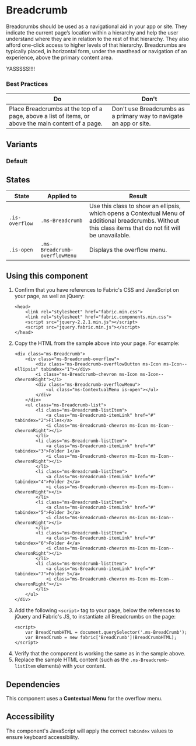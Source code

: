 # Breadcrumb
Breadcrumbs should be used as a navigational aid in your app or site. They indicate the current page’s location within a hierarchy and help the user understand where they are in relation to the rest of that hierarchy. They also afford one-click access to higher levels of that hierarchy. Breadcrumbs are typically placed, in horizontal form, under the masthead or navigation of an experience, above the primary content area.

YASSSSS!!!!

### Best Practices
Do | Don't
--- | ---
Place Breadcrumbs at the top of a page, above a list of items, or above the main content of a page.  |  Don't use Breadcrumbs as a primary way to navigate an app or site.

## Variants

### Default
<!---
{{> BreadcrumbExample props=BreadcrumbExampleModel }}
--->
 
## States

State | Applied to | Result
 --- | --- | ---
`.is-overflow` | `.ms-Breadcrumb` | Use this class to show an ellipsis, which opens a Contextual Menu of additional breadcrumbs. Without this class items that do not fit will be unavailable.
`.is-open` | `.ms-Breadcrumb-overflowMenu` | Displays the overflow menu.

## Using this component
1. Confirm that you have references to Fabric's CSS and JavaScript on your page, as well as jQuery:
    ```
    <head> 
        <link rel="stylesheet" href="fabric.min.css">
        <link rel="stylesheet" href="fabric.components.min.css">
        <script src="jquery-2.2.1.min.js"></script>
        <script src="jquery.fabric.min.js"></script>
    </head>
    ```
2. Copy the HTML from the sample above into your page. For example:
    ```
    <div class="ms-Breadcrumb">
        <div class="ms-Breadcrumb-overflow">
            <div class="ms-Breadcrumb-overflowButton ms-Icon ms-Icon--ellipsis" tabindex="1"></div>
            <i class="ms-Breadcrumb-chevron ms-Icon ms-Icon--chevronRight"></i>
            <div class="ms-Breadcrumb-overflowMenu">
                <ul class="ms-ContextualMenu is-open"></ul>
            </div>
        </div>
        <ul class="ms-Breadcrumb-list">
            <li class="ms-Breadcrumb-listItem">
                <a class="ms-Breadcrumb-itemLink" href="#" tabindex="2">Files</a>
                <i class="ms-Breadcrumb-chevron ms-Icon ms-Icon--chevronRight"></i>
            </li>
            <li class="ms-Breadcrumb-listItem">
                <a class="ms-Breadcrumb-itemLink" href="#" tabindex="3">Folder 1</a>
                <i class="ms-Breadcrumb-chevron ms-Icon ms-Icon--chevronRight"></i>
            </li>
            <li class="ms-Breadcrumb-listItem">
                <a class="ms-Breadcrumb-itemLink" href="#" tabindex="4">Folder 2</a>
                <i class="ms-Breadcrumb-chevron ms-Icon ms-Icon--chevronRight"></i>
            </li>
            <li class="ms-Breadcrumb-listItem">
                <a class="ms-Breadcrumb-itemLink" href="#" tabindex="5">Folder 3</a>
                <i class="ms-Breadcrumb-chevron ms-Icon ms-Icon--chevronRight"></i>
            </li>
            <li class="ms-Breadcrumb-listItem">
                <a class="ms-Breadcrumb-itemLink" href="#" tabindex="6">Folder 4</a>
                <i class="ms-Breadcrumb-chevron ms-Icon ms-Icon--chevronRight"></i>
            </li>
            <li class="ms-Breadcrumb-listItem">
                <a class="ms-Breadcrumb-itemLink" href="#" tabindex="7">Folder 5</a>
                <i class="ms-Breadcrumb-chevron ms-Icon ms-Icon--chevronRight"></i>
            </li>
        </ul>
    </div>
    ```
3. Add the following `<script>` tag to your page, below the references to jQuery and Fabric's JS, to instantiate all Breadcrumbs on the page:
    ```
    <script>
        var BreadCrumbHTML = document.querySelector('.ms-BreadCrumb');
        var BreadCrumb = new fabric['BreadCrumb'](BreadCrumbHTML);
    </script>
    ```
4. Verify that the component is working the same as in the sample above.
5. Replace the sample HTML content (such as the `.ms-Breadcrumb-listItem` elements) with your content.
 
## Dependencies
This component uses a **Contextual Menu** for the overflow menu.

## Accessibility
The component's JavaScript will apply the correct `tabindex` values to ensure keyboard accessibility.
 
